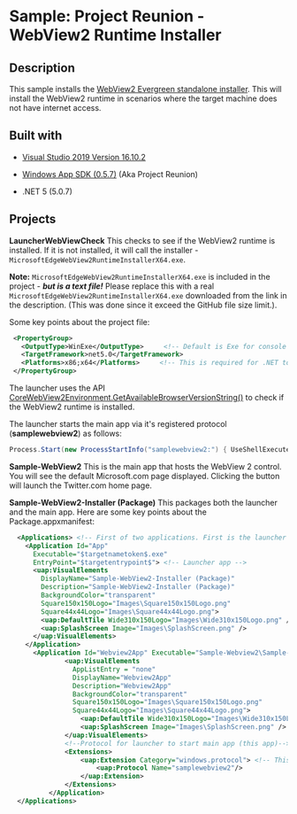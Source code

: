 # Sample: Project Reunion - WebView2 Runtime Installer

## Description

This sample installs the [WebView2 Evergreen standalone installer](https://developer.microsoft.com/en-us/microsoft-edge/webview2/). This will install the WebView2 runtime in scenarios where the target machine does not have internet access.

## Built with

* [Visual Studio 2019 Version 16.10.2](https://visualstudio.com)

* [Windows App SDK (0.5.7)](https://github.com/microsoft/WindowsAppSDK) (Aka Project Reunion)

* .NET 5 (5.0.7)



## Projects

**LauncherWebViewCheck** This checks to see if the WebView2 runtime is installed. If it is not installed, it will call the installer - ```MicrosoftEdgeWebView2RuntimeInstallerX64.exe```.

**Note:** ```MicrosoftEdgeWebView2RuntimeInstallerX64.exe``` is included in the project - _**but is a text file!**_ Please replace this with a real ```MicrosoftEdgeWebView2RuntimeInstallerX64.exe``` downloaded from the link in the description. (This was done since it exceed the GitHub file size limit.).

Some key points about the project file:

 ```XML
  <PropertyGroup>
    <OutputType>WinExe</OutputType>     <!-- Default is Exe for console all. Setting to WinExe prevents the console window from showing. -->
    <TargetFramework>net5.0</TargetFramework>
    <Platforms>x86;x64</Platforms>     <!-- This is required for .NET to know which platforms to target. -->
  </PropertyGroup>
  ```

The launcher uses the API [CoreWebView2Environment.GetAvailableBrowserVersionString()](https://docs.microsoft.com/en-us/dotnet/api/microsoft.web.webview2.core.corewebview2environment.getavailablebrowserversionstring?view=webview2-dotnet-1.0.864.35) to check if the WebView2 runtime is installed.

The launcher starts the main app via it's registered protocol (**samplewebview2**) as follows:

```C#
Process.Start(new ProcessStartInfo("samplewebview2:") { UseShellExecute = true });
```
**Sample-WebView2** This is the main app that hosts the WebView 2 control. You will see the default Microsoft.com page displayed. Clicking the button will launch the Twitter.com home page.

**Sample-WebView2-Installer (Package)** This packages both the launcher and the main app. Here are some key points about the Package.appxmanifest:

```XML
  <Applications> <!-- First of two applications. First is the launcher app, the Second is the main app -->
    <Application Id="App"
      Executable="$targetnametoken$.exe" 
      EntryPoint="$targetentrypoint$"> <!-- Launcher app -->
      <uap:VisualElements
        DisplayName="Sample-WebView2-Installer (Package)"
        Description="Sample-WebView2-Installer (Package)"
        BackgroundColor="transparent"
        Square150x150Logo="Images\Square150x150Logo.png"
        Square44x44Logo="Images\Square44x44Logo.png">
        <uap:DefaultTile Wide310x150Logo="Images\Wide310x150Logo.png" />
        <uap:SplashScreen Image="Images\SplashScreen.png" />
      </uap:VisualElements>
    </Application>
	  <Application Id="Webview2App" Executable="Sample-Webview2\Sample-Webview2.exe" EntryPoint="Windows.FullTrustApplication"> <!-- Main app. This entry in the manifest had me be manually added.  -->
			  <uap:VisualElements
    			AppListEntry = "none"
				DisplayName="Webview2App"
				Description="Webview2App"
				BackgroundColor="transparent"
				Square150x150Logo="Images\Square150x150Logo.png"
				Square44x44Logo="Images\Square44x44Logo.png">
				  <uap:DefaultTile Wide310x150Logo="Images\Wide310x150Logo.png" />
				  <uap:SplashScreen Image="Images\SplashScreen.png" />
			  </uap:VisualElements>
			  <!--Protocol for launcher to start main app (this app)-->
			  <Extensions>
				  <uap:Extension Category="windows.protocol"> <!-- This is the protocol that the launcher uses to launch the main app. -->
					  <uap:Protocol Name="samplewebview2"/>
				  </uap:Extension>
			  </Extensions>
		  </Application>
  </Applications>
```
